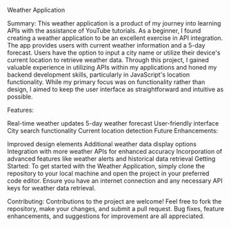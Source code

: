 Weather Application

Summary:
This weather application is a product of my journey into learning APIs with the assistance of YouTube tutorials. As a beginner, I found creating a weather application to be an excellent exercise in API integration. The app provides users with current weather information and a 5-day forecast. Users have the option to input a city name or utilize their device's current location to retrieve weather data. Through this project, I gained valuable experience in utilizing APIs within my applications and honed my backend development skills, particularly in JavaScript's location functionality. While my primary focus was on functionality rather than design, I aimed to keep the user interface as straightforward and intuitive as possible.

Features:

Real-time weather updates
5-day weather forecast
User-friendly interface
City search functionality
Current location detection
Future Enhancements:

Improved design elements
Additional weather data display options
Integration with more weather APIs for enhanced accuracy
Incorporation of advanced features like weather alerts and historical data retrieval
Getting Started:
To get started with the Weather Application, simply clone the repository to your local machine and open the project in your preferred code editor. Ensure you have an internet connection and any necessary API keys for weather data retrieval.

Contributing:
Contributions to the project are welcome! Feel free to fork the repository, make your changes, and submit a pull request. Bug fixes, feature enhancements, and suggestions for improvement are all appreciated.
